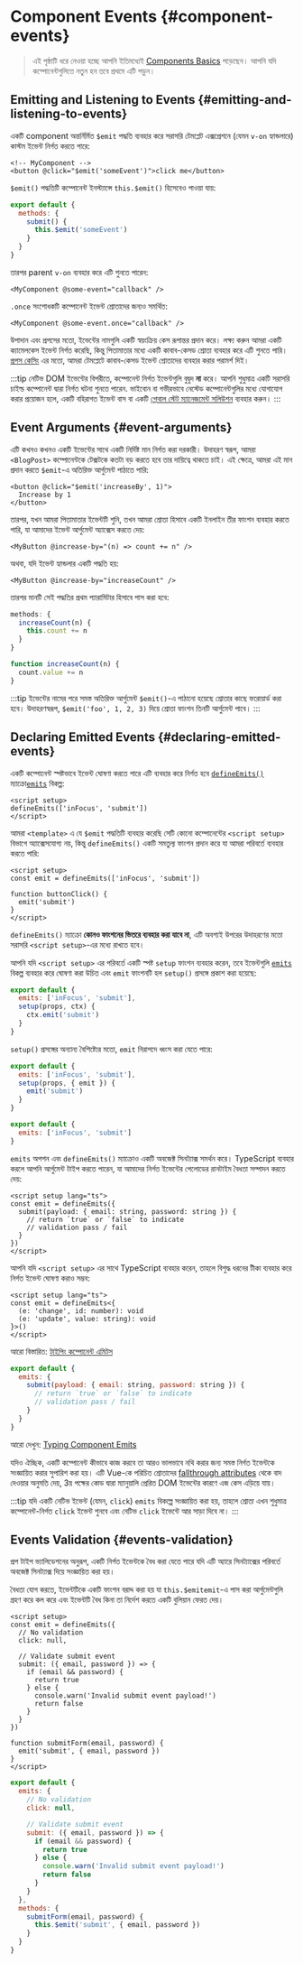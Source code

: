 <script setup>
import { onMounted } from 'vue'

if (typeof window !== 'undefined') {
  const hash = window.location.hash

  // The docs for v-model used to be part of this page. Attempt to redirect outdated links.
  if ([
    '#usage-with-v-model',
    '#v-model-arguments',
    '#multiple-v-model-bindings',
    '#handling-v-model-modifiers'
  ].includes(hash)) {
    onMounted(() => {
      window.location = './v-model.html' + hash
    })
  }
}
</script>

# Component Events {#component-events}

> এই পৃষ্ঠাটি ধরে নেওয়া হচ্ছে আপনি ইতিমধ্যেই [Components Basics](/guide/essentials/component-basics) পড়েছেন। আপনি যদি কম্পোনেন্টগুলিতে নতুন হন তবে প্রথমে এটি পড়ুন।

<div class="options-api">
  <VueSchoolLink href="https://vueschool.io/lessons/defining-custom-events-emits" title="কাস্টম ইভেন্ট সংজ্ঞায়িত করার জন্য বিনামূল্যে Vue.js পাঠ"/>
</div>

## Emitting and Listening to Events {#emitting-and-listening-to-events}

একটি component অন্তর্নির্মিত `$emit` পদ্ধতি ব্যবহার করে সরাসরি টেমপ্লেট এক্সপ্রেশনে (যেমন `v-on` হ্যান্ডলারে) কাস্টম ইভেন্ট নির্গত করতে পারে:

```vue-html
<!-- MyComponent -->
<button @click="$emit('someEvent')">click me</button>
```

<div class="options-api">

`$emit()` পদ্ধতিটি কম্পোনেন্ট ইনস্ট্যান্সে `this.$emit()` হিসেবেও পাওয়া যায়:

```js
export default {
  methods: {
    submit() {
      this.$emit('someEvent')
    }
  }
}
```

</div>

তারপর parent `v-on` ব্যবহার করে এটি শুনতে পারেন:

```vue-html
<MyComponent @some-event="callback" />
```

`.once` সংশোধকটি কম্পোনেন্ট ইভেন্ট শ্রোতাদের জন্যও সমর্থিত:

```vue-html
<MyComponent @some-event.once="callback" />
```

উপাদান এবং প্রপসের মতো, ইভেন্টের নামগুলি একটি স্বয়ংক্রিয় কেস রূপান্তর প্রদান করে। লক্ষ্য করুন আমরা একটি ক্যামেলকেস ইভেন্ট নির্গত করেছি, কিন্তু পিতামাতার মধ্যে একটি কাবাব-কেসড শ্রোতা ব্যবহার করে এটি শুনতে পারি। [প্রপস কেসিং](/guide/components/props#prop-name-casing) এর মতো, আমরা টেমপ্লেটে কাবাব-কেসড ইভেন্ট শ্রোতাদের ব্যবহার করার পরামর্শ দিই।

:::tip
নেটিভ DOM ইভেন্টের বিপরীতে, কম্পোনেন্ট নির্গত ইভেন্টগুলি বুদ্বুদ **না** করে। আপনি শুধুমাত্র একটি সরাসরি  চাইল্ড কম্পোনেন্ট দ্বারা নির্গত ঘটনা শুনতে পারেন. ভাইবোন বা গভীরভাবে নেস্টেড কম্পোনেন্টগুলির মধ্যে যোগাযোগ করার প্রয়োজন হলে, একটি বহিরাগত ইভেন্ট বাস বা একটি [গ্লোবাল স্টেট ম্যানেজমেন্ট সলিউশন](/guide/scaling-up/state-management) ব্যবহার করুন।
:::

## Event Arguments {#event-arguments}

এটি কখনও কখনও একটি ইভেন্টের সাথে একটি নির্দিষ্ট মান নির্গত করা দরকারী। উদাহরণ স্বরূপ, আমরা `<BlogPost>` কম্পোনেন্টকে টেক্সটকে কতটা বড় করতে হবে তার দায়িত্বে থাকতে চাই। এই ক্ষেত্রে, আমরা এই মান প্রদান করতে `$emit`-এ অতিরিক্ত আর্গুমেন্ট পাঠাতে পারি:

```vue-html
<button @click="$emit('increaseBy', 1)">
  Increase by 1
</button>
```

তারপর, যখন আমরা পিতামাতার ইভেন্টটি শুনি, তখন আমরা শ্রোতা হিসাবে একটি ইনলাইন তীর ফাংশন ব্যবহার করতে পারি, যা আমাদের ইভেন্ট আর্গুমেন্ট অ্যাক্সেস করতে দেয়:

```vue-html
<MyButton @increase-by="(n) => count += n" />
```

অথবা, যদি ইভেন্ট হ্যান্ডলার একটি পদ্ধতি হয়:

```vue-html
<MyButton @increase-by="increaseCount" />
```

তারপর মানটি সেই পদ্ধতির প্রথম প্যারামিটার হিসাবে পাস করা হবে:

<div class="options-api">

```js
methods: {
  increaseCount(n) {
    this.count += n
  }
}
```

</div>
<div class="composition-api">

```js
function increaseCount(n) {
  count.value += n
}
```

</div>

:::tip
ইভেন্টের নামের পরে সমস্ত অতিরিক্ত আর্গুমেন্ট `$emit()`-এ পাঠানো হয়েছে শ্রোতার কাছে ফরোয়ার্ড করা হবে। উদাহরণস্বরূপ, `$emit('foo', 1, 2, 3)` দিয়ে শ্রোতা ফাংশন তিনটি আর্গুমেন্ট পাবে।
:::

## Declaring Emitted Events {#declaring-emitted-events}

একটি কম্পোনেন্ট স্পষ্টভাবে ইভেন্ট ঘোষণা করতে পারে এটি ব্যবহার করে নির্গত হবে <span class="composition-api">[`defineEmits()`](/api/sfc-script-setup#defineprops-defineemits) ম্যাক্রো</span><span class="options-api">[`emits`](/api/options-state#emits) বিকল্প</span>:

<div class="composition-api">

```vue
<script setup>
defineEmits(['inFocus', 'submit'])
</script>
```

আমরা `<template>` এ যে `$emit` পদ্ধতিটি ব্যবহার করেছি সেটি কোনো কম্পোনেন্টের `<script setup>` বিভাগে অ্যাক্সেসযোগ্য নয়, কিন্তু `defineEmits()` একটি সমতুল্য ফাংশন প্রদান করে যা আমরা পরিবর্তে ব্যবহার করতে পারি:

```vue
<script setup>
const emit = defineEmits(['inFocus', 'submit'])

function buttonClick() {
  emit('submit')
}
</script>
```

`defineEmits()` ম্যাক্রো **কোনও ফাংশনের ভিতরে ব্যবহার করা যাবে না**, এটি অবশ্যই উপরের উদাহরণের মতো সরাসরি `<script setup>`-এর মধ্যে রাখতে হবে।

আপনি যদি `<script setup>` এর পরিবর্তে একটি স্পষ্ট `setup` ফাংশন ব্যবহার করেন, তবে ইভেন্টগুলি [`emits`](/api/options-state#emits) বিকল্প ব্যবহার করে ঘোষণা করা উচিত এবং `emit` ফাংশনটি হল `setup()` প্রসঙ্গে প্রকাশ করা হয়েছে:

```js
export default {
  emits: ['inFocus', 'submit'],
  setup(props, ctx) {
    ctx.emit('submit')
  }
}
```

`setup()` প্রসঙ্গের অন্যান্য বৈশিষ্ট্যের মতো, `emit` নিরাপদে ধ্বংস করা যেতে পারে:

```js
export default {
  emits: ['inFocus', 'submit'],
  setup(props, { emit }) {
    emit('submit')
  }
}
```

</div>
<div class="options-api">

```js
export default {
  emits: ['inFocus', 'submit']
}
```

</div>

`emits` অপশন এবং `defineEmits()` ম্যাক্রোও একটি অবজেক্ট সিনট্যাক্স সমর্থন করে। TypeScript ব্যবহার করলে আপনি আর্গুমেন্ট টাইপ করতে পারেন, যা আমাদের নির্গত ইভেন্টের পেলোডের রানটাইম বৈধতা সম্পাদন করতে দেয়:

<div class="composition-api">

```vue
<script setup lang="ts">
const emit = defineEmits({
  submit(payload: { email: string, password: string }) {
    // return `true` or `false` to indicate
    // validation pass / fail
  }
})
</script>
```

আপনি যদি `<script setup>` এর সাথে TypeScript ব্যবহার করেন, তাহলে বিশুদ্ধ ধরনের টীকা ব্যবহার করে নির্গত ইভেন্ট ঘোষণা করাও সম্ভব:

```vue
<script setup lang="ts">
const emit = defineEmits<{
  (e: 'change', id: number): void
  (e: 'update', value: string): void
}>()
</script>
```

আরো বিস্তারিত: [টাইপিং কম্পোনেন্ট এমিটস](/guide/typescript/composition-api#typing-component-emits) <sup class="vt-badge ts" />

</div>
<div class="options-api">

```js
export default {
  emits: {
    submit(payload: { email: string, password: string }) {
      // return `true` or `false` to indicate
      // validation pass / fail
    }
  }
}
```

আরো দেখুন: [Typing Component Emits](/guide/typescript/options-api#typing-component-emits) <sup class="vt-badge ts" />

</div>

যদিও ঐচ্ছিক, একটি কম্পোনেন্ট কীভাবে কাজ করবে তা আরও ভালভাবে নথি করার জন্য সমস্ত নির্গত ইভেন্টকে সংজ্ঞায়িত করার সুপারিশ করা হয়। এটি Vue-কে পরিচিত শ্রোতাদের [fallthrough attributes](/guide/components/attrs#v-on-listener-inheritance) থেকে বাদ দেওয়ার অনুমতি দেয়, 3য় পক্ষের কোড দ্বারা ম্যানুয়ালি প্রেরিত DOM ইভেন্টের কারণে এজ কেস এড়িয়ে যায়।

:::tip
যদি একটি নেটিভ ইভেন্ট (যেমন, `click`) `emits` বিকল্পে সংজ্ঞায়িত করা হয়, তাহলে শ্রোতা এখন শুধুমাত্র কম্পোনেন্ট-নির্গত `click` ইভেন্ট শুনবে এবং নেটিভ `click` ইভেন্টে আর সাড়া দিবে না।
:::

## Events Validation {#events-validation}

প্রপ টাইপ ভ্যালিডেশনের অনুরূপ, একটি নির্গত ইভেন্টকে বৈধ করা যেতে পারে যদি এটি অ্যারে সিনট্যাক্সের পরিবর্তে অবজেক্ট সিনট্যাক্স দিয়ে সংজ্ঞায়িত করা হয়।

বৈধতা যোগ করতে, ইভেন্টটিকে একটি ফাংশন বরাদ্দ করা হয় যা <span class="options-api">`this.$emit`</span><span class="composition-api">`emit`-এ পাস করা আর্গুমেন্টগুলি গ্রহণ করে </span> কল করে এবং ইভেন্টটি বৈধ কিনা তা নির্দেশ করতে একটি বুলিয়ান ফেরত দেয়।

<div class="composition-api">

```vue
<script setup>
const emit = defineEmits({
  // No validation
  click: null,

  // Validate submit event
  submit: ({ email, password }) => {
    if (email && password) {
      return true
    } else {
      console.warn('Invalid submit event payload!')
      return false
    }
  }
})

function submitForm(email, password) {
  emit('submit', { email, password })
}
</script>
```

</div>
<div class="options-api">

```js
export default {
  emits: {
    // No validation
    click: null,

    // Validate submit event
    submit: ({ email, password }) => {
      if (email && password) {
        return true
      } else {
        console.warn('Invalid submit event payload!')
        return false
      }
    }
  },
  methods: {
    submitForm(email, password) {
      this.$emit('submit', { email, password })
    }
  }
}
```

</div>
